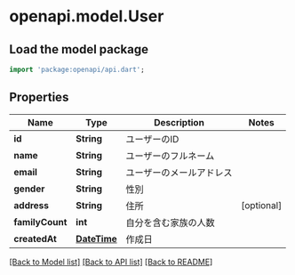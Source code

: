 # openapi.model.User

## Load the model package
```dart
import 'package:openapi/api.dart';
```

## Properties
Name | Type | Description | Notes
------------ | ------------- | ------------- | -------------
**id** | **String** | ユーザーのID | 
**name** | **String** | ユーザーのフルネーム | 
**email** | **String** | ユーザーのメールアドレス | 
**gender** | **String** | 性別 | 
**address** | **String** | 住所 | [optional] 
**familyCount** | **int** | 自分を含む家族の人数 | 
**createdAt** | [**DateTime**](DateTime.md) | 作成日 | 

[[Back to Model list]](../README.md#documentation-for-models) [[Back to API list]](../README.md#documentation-for-api-endpoints) [[Back to README]](../README.md)


